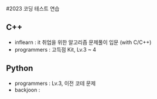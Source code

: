 #2023 코딩 테스트 연습

## C++
- inflearn : it 취업을 위한 알고리즘 문제풀이 입문 (with C/C++)  
- programmers : 고득점 Kit, Lv.3 ~ 4  

## Python
- programmers : Lv.3, 이전 코테 문제  
- backjoon : 
